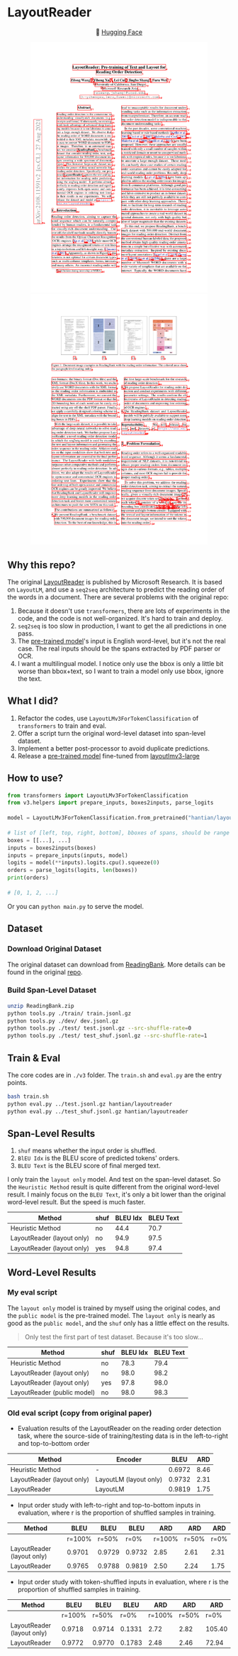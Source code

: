 # LayoutReader

<p align="center">
        🤗 <a href="https://huggingface.co/hantian/layoutreader">Hugging Face</a>
</p>

<p align="center">
  <img src="./example/page_0.png" width="400"  alt="page_0"/>
  <img src="./example/page_1.png" width="400"  alt="page_1"/> 
</p>

## Why this repo?

The original [LayoutReader](https://github.com/microsoft/unilm/tree/master/layoutreader) is published by Microsoft Research. It is based on `LayoutLM`, and use a `seq2seq` architecture to predict the reading order of the words in a document. There are several problems with the original repo:
1. Because it doesn't use `transformers`, there are lots of experiments in the code, and the code is not well-organized. It's hard to train and deploy.
2. `seq2seq` is too slow in production, I want to get the all predictions in one pass.
3. The [pre-trained model](https://huggingface.co/nielsr/layoutreader-readingbank)'s input is English word-level, but it's not the real case. The real inputs should be the spans extracted by PDF parser or OCR.
4. I want a multilingual model. I notice only use the bbox is only a little bit worse than bbox+text, so I want to train a model only use bbox, ignore the text.

## What I did?

1. Refactor the codes, use `LayoutLMv3ForTokenClassification` of `transformers` to train and eval.
2. Offer a script turn the original word-level dataset into span-level dataset.
3. Implement a better post-processor to avoid duplicate predictions.
4. Release a [pre-trained model](https://huggingface.co/hantian/layoutreader) fine-tuned from [layoutlmv3-large](https://huggingface.co/microsoft/layoutlmv3-large)

## How to use?

```python
from transformers import LayoutLMv3ForTokenClassification
from v3.helpers import prepare_inputs, boxes2inputs, parse_logits

model = LayoutLMv3ForTokenClassification.from_pretrained("hantian/layoutreader")

# list of [left, top, right, bottom], bboxes of spans, should be range from 0 to 1000
boxes = [[...], ...]  
inputs = boxes2inputs(boxes)
inputs = prepare_inputs(inputs, model)
logits = model(**inputs).logits.cpu().squeeze(0)
orders = parse_logits(logits, len(boxes))
print(orders)

# [0, 1, 2, ...]
```

Or you can `python main.py` to serve the model.

## Dataset

### Download Original Dataset

The original dataset can download from [ReadingBank](https://layoutlm.blob.core.windows.net/readingbank/dataset/ReadingBank.zip?sv=2022-11-02&ss=b&srt=o&sp=r&se=2033-06-08T16:48:15Z&st=2023-06-08T08:48:15Z&spr=https&sig=a9VXrihTzbWyVfaIDlIT1Z0FoR1073VB0RLQUMuudD4%3D). More details can be found in the original [repo](https://aka.ms/readingbank). 

### Build Span-Level Dataset

```bash
unzip ReadingBank.zip
python tools.py ./train/ train.jsonl.gz
python tools.py ./dev/ dev.jsonl.gz
python tools.py ./test/ test.jsonl.gz --src-shuffle-rate=0
python tools.py ./test/ test_shuf.jsonl.gz --src-shuffle-rate=1
```

## Train & Eval

The core codes are in `./v3` folder. The `train.sh` and `eval.py` are the entry points.

```bash
bash train.sh
python eval.py ../test.jsonl.gz hantian/layoutreader
python eval.py ../test_shuf.jsonl.gz hantian/layoutreader
```

## Span-Level Results

1. `shuf` means whether the input order is shuffled.
2. `BlEU Idx` is the BLEU score of predicted tokens' orders.
3. `BLEU Text` is the BLEU score of final merged text.

I only train the `layout only` model. And test on the span-level dataset. So the `Heuristic Method` result is quite different from the original word-level result. I mainly focus on the `BLEU Text`, it's only a bit lower than the original word-level result. But the speed is much faster.

| Method                     | shuf | BLEU Idx | BLEU Text |
|----------------------------|------|----------|-----------|
| Heuristic Method           | no   | 44.4     | 70.7      |
| LayoutReader (layout only) | no   | 94.9     | 97.5      |
| LayoutReader (layout only) | yes  | 94.8     | 97.4      |

## Word-Level Results

### My eval script

The `layout only` model is trained by myself using the original codes, and the `public model` is the pre-trained model. The `layout only` is nearly as good as the `public model`, and the `shuf` only has a little effect on the results.

> Only test the first part of test dataset. Because it's too slow...

| Method                      | shuf | BLEU Idx | BLEU Text |
|-----------------------------|------|----------|-----------|
| Heuristic Method            | no   | 78.3     | 79.4      |
| LayoutReader (layout only)  | no   | 98.0     | 98.2      |
| LayoutReader (layout only)  | yes  | 97.8     | 98.0      |
| LayoutReader (public model) | no   | 98.0     | 98.3      |

### Old eval script (copy from original paper)

* Evaluation results of the LayoutReader on the reading order detection task, where the source-side of training/testing
  data is in the left-to-right and top-to-bottom order

| Method                     | Encoder                | BLEU   | ARD  |
|----------------------------|------------------------|--------|------|
| Heuristic Method           | -                      | 0.6972 | 8.46 |
| LayoutReader (layout only) | LayoutLM (layout only) | 0.9732 | 2.31 |
| LayoutReader               | LayoutLM               | 0.9819 | 1.75 |

* Input order study with left-to-right and top-to-bottom inputs in evaluation, where r is the proportion of
  shuffled samples in training.

| Method                     | BLEU   | BLEU   | BLEU   | ARD    | ARD   | ARD  |
|----------------------------|--------|--------|--------|--------|-------|------|
|                            | r=100% | r=50%  | r=0%   | r=100% | r=50% | r=0% |
| LayoutReader (layout only) | 0.9701 | 0.9729 | 0.9732 | 2.85   | 2.61  | 2.31 |
| LayoutReader               | 0.9765 | 0.9788 | 0.9819 | 2.50   | 2.24  | 1.75 |

* Input order study with token-shuffled inputs in evaluation, where r is the proportion of shuffled samples in training.

| Method                     | BLEU   | BLEU   | BLEU   | ARD    | ARD   | ARD    |
|----------------------------|--------|--------|--------|--------|-------|--------|
|                            | r=100% | r=50%  | r=0%   | r=100% | r=50% | r=0%   |
| LayoutReader (layout only) | 0.9718 | 0.9714 | 0.1331 | 2.72   | 2.82  | 105.40 |
| LayoutReader               | 0.9772 | 0.9770 | 0.1783 | 2.48   | 2.46  | 72.94  |
